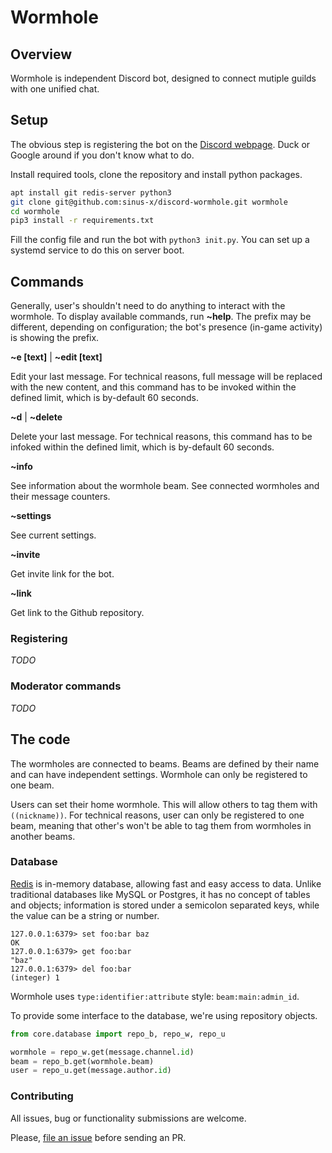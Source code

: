 # Wormhole

## Overview

Wormhole is independent Discord bot, designed to connect mutiple guilds with one unified chat.

## Setup

The obvious step is registering the bot on the [Discord webpage][developers]. Duck or Google around if you don't know what to do.

Install required tools, clone the repository and install python packages.

```bash
apt install git redis-server python3
git clone git@github.com:sinus-x/discord-wormhole.git wormhole
cd wormhole
pip3 install -r requirements.txt
```

Fill the config file and run the bot with `python3 init.py`. You can set up a systemd service to do this on server boot.

## Commands

Generally, user's shouldn't need to do anything to interact with the wormhole. To display available commands, run **~help**. The prefix may be different, depending on configuration; the bot's presence (in-game activity) is showing the prefix.

**~e [text]** | **~edit [text]**

Edit your last message. For technical reasons, full message will be replaced with the new content, and this command has to be invoked within the defined limit, which is by-default 60 seconds.

**~d** | **~delete**

Delete your last message. For technical reasons, this command has to be infoked within the defined limit, which is by-default 60 seconds.

**~info**

See information about the wormhole beam. See connected wormholes and their message counters.

**~settings**

See current settings.

**~invite**

Get invite link for the bot.

**~link**

Get link to the Github repository.

### Registering

_TODO_

### Moderator commands

_TODO_

## The code

The wormholes are connected to beams. Beams are defined by their name and can have independent settings. Wormhole can only be registered to one beam.

Users can set their home wormhole. This will allow others to tag them with `((nickname))`. For technical reasons, user can only be registered to one beam, meaning that other's won't be able to tag them from wormholes in another beams.

### Database

[Redis][redis] is in-memory database, allowing fast and easy access to data. Unlike traditional databases like MySQL or Postgres, it has no concept of tables and objects; information is stored under a semicolon separated keys, while the value can be a string or number.

```
127.0.0.1:6379> set foo:bar baz
OK
127.0.0.1:6379> get foo:bar
"baz"
127.0.0.1:6379> del foo:bar
(integer) 1
```

Wormhole uses `type:identifier:attribute` style: `beam:main:admin_id`.

To provide some interface to the database, we're using repository objects.

```python
from core.database import repo_b, repo_w, repo_u

wormhole = repo_w.get(message.channel.id)
beam = repo_b.get(wormhole.beam)
user = repo_u.get(message.author.id)
```

### Contributing

All issues, bug or functionality submissions are welcome.

Please, [file an issue][issues] before sending an PR.


[developers]: https://discord.com/developers
[issues]: https://github.com/sinus-x/discord-wormhole/issues
[redis]: https://redis.io
